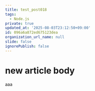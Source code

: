 ```yaml
---
title: test_post018
tags:
  - Node.js
private: true
updated_at: '2025-08-03T23:12:50+09:00'
id: 096a6a872ed675123dea
organization_url_name: null
slide: false
ignorePublish: false
---
```

# new article body
aaa
